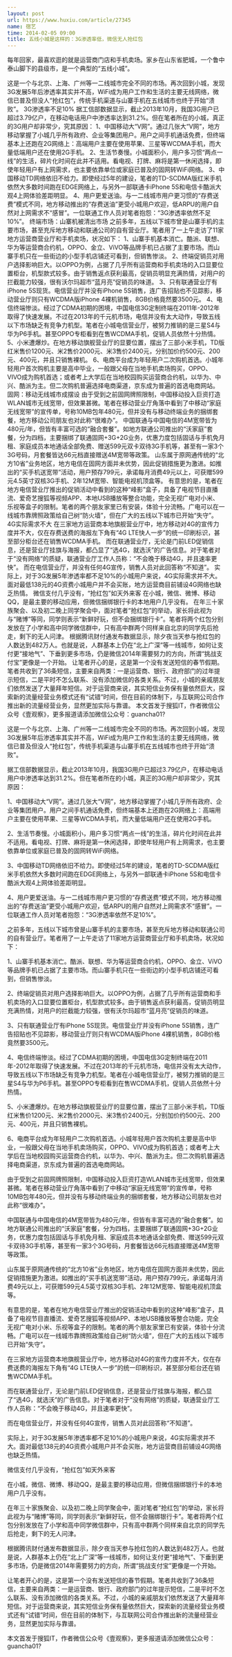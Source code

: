 ```yaml
---
layout: post
url: https://www.huxiu.com/article/27345
name: 宿艺
time: 2014-02-05 09:00
title: 五线小城是这样的：3G渗透率低，微信无人抢红包
---
```

每年回家，最喜欢逛的就是运营商门店和手机卖场。家乡在山东省肥城，一个鲁中泰山脚下的县级市，是一个典型的“五线小城”。

这是一个与北京、上海、广州等一二线城市完全不同的市场。再次回到小城，发现3G发展5年后渗透率其实并不高，WiFi成为用户工作和生活的主要无线网络，微信已普及但没人“抢红包”，传统手机渠道与山寨手机在五线城市也终于开始“溃败”。 3G渗透率不足10% 据工信部数据显示，截止2013年10月，我国3G用户已超过3.79亿户，在移动电话用户中渗透率达到31.2%。但在笔者所在的小城，真正的3G用户却非常少，究其原因： 1、中国移动大“V网”。通过几张大“V网”，地方移动掌握了小城几乎所有政府、企业等集团用户。用户之间手机通话免费，但终端基本上还跑在2G网络上：高端用户主要在使用苹果、三星等WCDMA手机，而大量低端用户还在使用2G手机。 2、生活节奏慢。小城面积小，用户多习惯“两点一线”的生活，碎片化时间在此并不适用。看电视、打牌、麻将是第一休闲选择，即使年轻用户有上网需求，也主要依靠单位或家庭已普及的固网转WiFi网络。 3、中国移动TD网络依旧不给力。即使经过5年的建设，笔者的TD-SCDMA版红米手机依然大多数时间跑在EDGE网络上，与另外一部联通卡iPhone 5S和电信卡酷派大观4上网体验差距明显。 4、用户更爱送油。与一二线城市用户更习惯的“存费送费”模式不同，地方移动推出的“存费送油”更受小城用户欢迎，低ARPU的用户自然对上网需求不“感冒”。一位联通工作人员对笔者抱怨：“3G渗透率依然不足10%”。 终端市场：山寨机被清出市场 之前多年，五线以下城市曾是山寨手机的主要市场，甚至充斥地方移动和联通公司的自有营业厅。笔者用了一上午走访了11家地方运营商营业厅和手机卖场，状况如下： 1、山寨手机基本消亡。酷派、联想、华为等运营商合约机，OPPO、金立、ViVO等品牌手机已占据了主要市场。而山寨手机只在一些街边的小型手机店铺还可看到，但销售惨淡。 2、终端促销员对用户选择影响巨大。以OPPO为例，占据了几乎所有运营商和手机卖场的入口显要位置柜台，机型款式较多。由于销售返点获利最高，促销员明显充满热情，对用户的拦截能力较强，很有沃尔玛超市“蓝月亮”促销员的味道。 3、只有联通营业厅有iPhone 5S现货。电信营业厅并没有iPhone 5S销售，连广告招贴也不见踪影，移动营业厅则只有WCDMA版iPhone 4裸机销售，8GB价格竟然要3500元。 4、电信终端惨淡。经过了CDMA初期的困境，中国电信3G定制终端在2011年-2012年取得了快速发展。不过在2013年的千元机市场，电信并没有太大动作，导致五线以下市场缺乏有竞争力机型。笔者在小城电信营业厅，被努力推销的是三星S4与华为P6手机。甚至OPPO专柜看到在售WCDMA手机，促销人员依然十分热情。 5、小米遭爆炒。在地方移动旗舰营业厅的显要位置，摆出了三部小米手机，TD版红米售价1200元、米2售价2000元、米3售价2400元，分别加价约500元、200元、400元，并且只销售裸机。 6、电商平台成为年轻用户二次购机首选。小城年轻用户首次购机主要是高中毕业，一般跟父母在当地手机卖场购买，OPPO、VIVO成为购机首选；或者考上大学后在当地校园购买运营商合约机，以华为、中兴、酷派为主。但二次购机普遍选择电商渠道，京东成为普遍的首选电商网站。 固网：移动无线城市成摆设 由于受到之前固网牌照限制，中国移动投入巨资打造WLAN城市无线宽带，但效果甚微。笔者在移动营业厅角落中看到了中移动“家庭无线宽带”的宣传单，号称10MB包年480元，但并没有与移动终端业务的捆绑套餐，地方移动公司朋友也对此称“很难办”。 中国联通与中国电信的4M宽带皆为480元/年，但皆有丰富可选的“融合套餐”。如地方联通公司推出的“沃家庭”套餐，分为四档，主要捆绑了联通固网+3G+2G业务，优惠力度包括固话与手机免月租、家庭成员本地通话全部免费、赠送599元双卡双待3G手机等，甚至有一家3个3G号码，月套餐皆达66元档直接赠送4M宽带等政策。 山东属于原网通传统的“北方10省”业务地区，地方电信在固网方面并未优势，因此促销措施更为激进。如推出的“买手机送宽带”活动，用户预存799元，承诺每月消费49元以上，可获赠599元4.5英寸双核3G手机、2年12M宽带、智能电视机顶盒等。 有意思的是，笔者在地方电信营业厅推出的促销活动中看到的这种“峰影”盒子，具备了电视节目直播流、爱奇艺搜狐等视频APP、本地USB播放等整合功能，完全无视广电对小米、乐视等盒子的限制。笔者的两个朋友家里已有安装，体验十分流畅。广电可以在一线城市靠牌照政策给自己树“防火墙”，但在广大的五线以下城市已开始“失守”。 4G实际需求不大 在三家地方运营商本地旗舰营业厅中，地方移动对4G的宣传力度并不大，仅在存费送费的海报左下角有“4G LTE快人一步”的统一印刷标识，甚至部分柜台还在销售WCDMA手机。 而在联通营业厅，无论是门前LED促销信息，还是营业厅挂旗与海报，都凸显了“选4G，就选沃”的广告信息。对于笔者对于“没有网络”的质疑，联通营业厅工作人员称：“不会晚于移动4G，并且速率更快”。 而在电信营业厅，并没有任何4G宣传，销售人员对此回答称“不知道”。 实际上，对于3G发展5年渗透率都不足10%的小城用户来说，4G实际需求并不大。面对最低138元的4G资费小城用户并不会买账，地方运营商目前铺设4G网络也缺乏热情。 微信支付几乎没有，“抢红包”如天外来客 在小城，微信、微博、移动QQ，是最主要的移动应用，但微信捆绑银行卡的本地用户几乎没有。 在年三十家族聚会、以及初二晚上同学聚会中，面对笔者“抢红包”的举动，家长将此视为与“赌博”等同，同学则表示“新鲜好玩，但不会捆绑银行卡”。笔者将两个红包分别发放在了小学和高中同学微信群中，只有高中群两个同样来自北京的同学先后抢走，剩下的无人问津。 根据腾讯财付通发布数据显示，除夕夜当天参与抢红包的人数达到482万人。也就是说，人群基本上仍在“北上广深”等一线城市，如何让支付更“接地气”、下垂到更多市场，仍是微信2014年需要努力的方向，所谓“挑战支付宝”更像是一个开始。 让笔者开心的是，这是第一个没有发送短信的春节假期。笔者共收到了36条短信，主要来自两类：一是运营商、银行、政府部门的过年提示短信，二是平时不怎么联系、没有添加微信的各类关系。不过，小城的亲戚朋友们依然发送了大量拜年短信。对于运营商来说，其实短信业务保有量依然巨大，探索新的流量经营业务模式还有“试错”时间，但在目前的体制下，与互联网公司合作推出新的流量经营业务，显然更加实际与靠谱。 本文首发于搜狐IT，作者微信公众号《壹观察》，更多报道请添加微信公众号：guancha01?

这是一个与北京、上海、广州等一二线城市完全不同的市场。再次回到小城，发现3G发展5年后渗透率其实并不高，WiFi成为用户工作和生活的主要无线网络，微信已普及但没人“抢红包”，传统手机渠道与山寨手机在五线城市也终于开始“溃败”。

据工信部数据显示，截止2013年10月，我国3G用户已超过3.79亿户，在移动电话用户中渗透率达到31.2%。但在笔者所在的小城，真正的3G用户却非常少，究其原因：

1、中国移动大“V网”。通过几张大“V网”，地方移动掌握了小城几乎所有政府、企业等集团用户。用户之间手机通话免费，但终端基本上还跑在2G网络上：高端用户主要在使用苹果、三星等WCDMA手机，而大量低端用户还在使用2G手机。

2、生活节奏慢。小城面积小，用户多习惯“两点一线”的生活，碎片化时间在此并不适用。看电视、打牌、麻将是第一休闲选择，即使年轻用户有上网需求，也主要依靠单位或家庭已普及的固网转WiFi网络。

3、中国移动TD网络依旧不给力。即使经过5年的建设，笔者的TD-SCDMA版红米手机依然大多数时间跑在EDGE网络上，与另外一部联通卡iPhone 5S和电信卡酷派大观4上网体验差距明显。

4、用户更爱送油。与一二线城市用户更习惯的“存费送费”模式不同，地方移动推出的“存费送油”更受小城用户欢迎，低ARPU的用户自然对上网需求不“感冒”。一位联通工作人员对笔者抱怨：“3G渗透率依然不足10%”。

之前多年，五线以下城市曾是山寨手机的主要市场，甚至充斥地方移动和联通公司的自有营业厅。笔者用了一上午走访了11家地方运营商营业厅和手机卖场，状况如下：

1、山寨手机基本消亡。酷派、联想、华为等运营商合约机，OPPO、金立、ViVO等品牌手机已占据了主要市场。而山寨手机只在一些街边的小型手机店铺还可看到，但销售惨淡。

2、终端促销员对用户选择影响巨大。以OPPO为例，占据了几乎所有运营商和手机卖场的入口显要位置柜台，机型款式较多。由于销售返点获利最高，促销员明显充满热情，对用户的拦截能力较强，很有沃尔玛超市“蓝月亮”促销员的味道。

3、只有联通营业厅有iPhone 5S现货。电信营业厅并没有iPhone 5S销售，连广告招贴也不见踪影，移动营业厅则只有WCDMA版iPhone 4裸机销售，8GB价格竟然要3500元。

4、电信终端惨淡。经过了CDMA初期的困境，中国电信3G定制终端在2011年-2012年取得了快速发展。不过在2013年的千元机市场，电信并没有太大动作，导致五线以下市场缺乏有竞争力机型。笔者在小城电信营业厅，被努力推销的是三星S4与华为P6手机。甚至OPPO专柜看到在售WCDMA手机，促销人员依然十分热情。

5、小米遭爆炒。在地方移动旗舰营业厅的显要位置，摆出了三部小米手机，TD版红米售价1200元、米2售价2000元、米3售价2400元，分别加价约500元、200元、400元，并且只销售裸机。

6、电商平台成为年轻用户二次购机首选。小城年轻用户首次购机主要是高中毕业，一般跟父母在当地手机卖场购买，OPPO、VIVO成为购机首选；或者考上大学后在当地校园购买运营商合约机，以华为、中兴、酷派为主。但二次购机普遍选择电商渠道，京东成为普遍的首选电商网站。

由于受到之前固网牌照限制，中国移动投入巨资打造WLAN城市无线宽带，但效果甚微。笔者在移动营业厅角落中看到了中移动“家庭无线宽带”的宣传单，号称10MB包年480元，但并没有与移动终端业务的捆绑套餐，地方移动公司朋友也对此称“很难办”。

中国联通与中国电信的4M宽带皆为480元/年，但皆有丰富可选的“融合套餐”。如地方联通公司推出的“沃家庭”套餐，分为四档，主要捆绑了联通固网+3G+2G业务，优惠力度包括固话与手机免月租、家庭成员本地通话全部免费、赠送599元双卡双待3G手机等，甚至有一家3个3G号码，月套餐皆达66元档直接赠送4M宽带等政策。

山东属于原网通传统的“北方10省”业务地区，地方电信在固网方面并未优势，因此促销措施更为激进。如推出的“买手机送宽带”活动，用户预存799元，承诺每月消费49元以上，可获赠599元4.5英寸双核3G手机、2年12M宽带、智能电视机顶盒等。

有意思的是，笔者在地方电信营业厅推出的促销活动中看到的这种“峰影”盒子，具备了电视节目直播流、爱奇艺搜狐等视频APP、本地USB播放等整合功能，完全无视广电对小米、乐视等盒子的限制。笔者的两个朋友家里已有安装，体验十分流畅。广电可以在一线城市靠牌照政策给自己树“防火墙”，但在广大的五线以下城市已开始“失守”。

在三家地方运营商本地旗舰营业厅中，地方移动对4G的宣传力度并不大，仅在存费送费的海报左下角有“4G LTE快人一步”的统一印刷标识，甚至部分柜台还在销售WCDMA手机。

而在联通营业厅，无论是门前LED促销信息，还是营业厅挂旗与海报，都凸显了“选4G，就选沃”的广告信息。对于笔者对于“没有网络”的质疑，联通营业厅工作人员称：“不会晚于移动4G，并且速率更快”。

而在电信营业厅，并没有任何4G宣传，销售人员对此回答称“不知道”。

实际上，对于3G发展5年渗透率都不足10%的小城用户来说，4G实际需求并不大。面对最低138元的4G资费小城用户并不会买账，地方运营商目前铺设4G网络也缺乏热情。

微信支付几乎没有，“抢红包”如天外来客

在小城，微信、微博、移动QQ，是最主要的移动应用，但微信捆绑银行卡的本地用户几乎没有。

在年三十家族聚会、以及初二晚上同学聚会中，面对笔者“抢红包”的举动，家长将此视为与“赌博”等同，同学则表示“新鲜好玩，但不会捆绑银行卡”。笔者将两个红包分别发放在了小学和高中同学微信群中，只有高中群两个同样来自北京的同学先后抢走，剩下的无人问津。

根据腾讯财付通发布数据显示，除夕夜当天参与抢红包的人数达到482万人。也就是说，人群基本上仍在“北上广深”等一线城市，如何让支付更“接地气”、下垂到更多市场，仍是微信2014年需要努力的方向，所谓“挑战支付宝”更像是一个开始。

让笔者开心的是，这是第一个没有发送短信的春节假期。笔者共收到了36条短信，主要来自两类：一是运营商、银行、政府部门的过年提示短信，二是平时不怎么联系、没有添加微信的各类关系。不过，小城的亲戚朋友们依然发送了大量拜年短信。对于运营商来说，其实短信业务保有量依然巨大，探索新的流量经营业务模式还有“试错”时间，但在目前的体制下，与互联网公司合作推出新的流量经营业务，显然更加实际与靠谱。

本文首发于搜狐IT，作者微信公众号《壹观察》，更多报道请添加微信公众号：guancha01?

